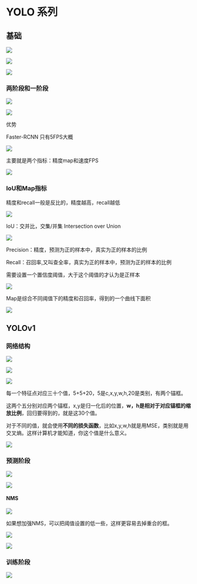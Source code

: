 <!--
 * @Author       : JonnyZhang 71881972+jonnyzhang02@users.noreply.github.com
 * @LastEditTime : 2023-09-11 14:06
 * @FilePath     : \SummerSchool\note.md
 * 
 * coded by ZhangYang@BUPT, my email is zhangynag0207@bupt.edu.cn
-->
# YOLO 系列

## 基础

![](assets/2023-09-11-10-02-08.png)

![](assets/2023-09-11-10-02-34.png)

![](assets/2023-09-11-10-03-14.png)

### 两阶段和一阶段

![](assets/2023-09-11-10-09-48.png)

![](assets/2023-09-11-08-46-57.png)

优势

Faster-RCNN 只有5FPS大概

![](assets/2023-09-11-08-47-52.png)

主要就是两个指标：精度map和速度FPS

![](assets/2023-09-11-08-51-52.png)


### IoU和Map指标

精度和recall一般是反比的，精度越高，recall越低

![](assets/2023-09-11-08-52-57.png)

IoU：交并比，交集/并集 Intersection over Union

![](assets/2023-09-11-08-54-42.png)

Precision：精度，预测为正的样本中，真实为正的样本的比例

Recall：召回率,又叫查全率，真实为正的样本中，预测为正的样本的比例

需要设置一个置信度阈值，大于这个阈值的才认为是正样本

![](assets/2023-09-11-09-02-16.png)

Map是综合不同阈值下的精度和召回率，得到的一个曲线下面积

![](assets/2023-09-11-09-05-40.png)

## YOLOv1

### 网络结构

![](assets/2023-09-11-09-07-34.png)

![](assets/2023-09-11-09-18-00.png)

![](assets/2023-09-11-09-24-37.png)

每一个特征点对应三十个值，5+5+20，5是c,x,y,w,h,20是类别，有两个锚框。

这两个五分别对应两个锚框，x,y是归一化后的位置，**w，h是相对于对应锚框的缩放比例**，回归要得到的，就是这30个值。



对于不同的值，就会使用**不同的损失函数**，比如x,y,w,h就是用MSE，类别就是用交叉熵。这样计算机才能知道，你这个值是什么意义。

![](assets/2023-09-11-09-46-45.png)

### 预测阶段

![](assets/2023-09-11-13-13-15.png)

![](assets/2023-09-11-13-13-37.png)

#### NMS

![](assets/2023-09-11-13-29-52.png)

如果想加强NMS，可以把阈值设置的低一些，这样更容易去掉重合的框。

![](assets/2023-09-11-13-34-12.png)

![](assets/2023-09-11-13-57-28.png)

### 训练阶段

![](assets/2023-09-11-14-06-42.png)